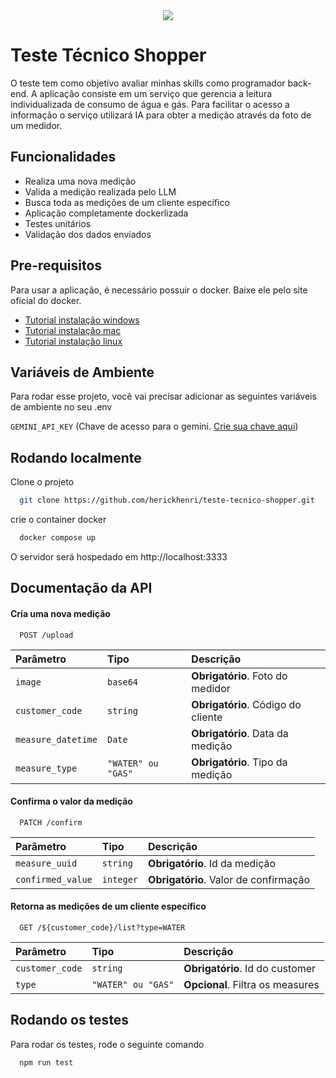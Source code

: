 
<div align="center">
  <img src="https://encrypted-tbn0.gstatic.com/images?q=tbn:ANd9GcTevuK6TdTHsn-BiH-SH3l7DBL42A5nX7oVWw&s"/>
</div>

# Teste Técnico Shopper

O teste tem como objetivo avaliar minhas skills como programador back-end. A aplicação consiste em um serviço que gerencia a leitura individualizada de consumo de água e gás. Para facilitar o acesso a informação o serviço utilizará IA para obter a medição através da foto de um medidor.

## Funcionalidades

- Realiza uma nova medição
- Valida a medição realizada pelo LLM
- Busca toda as medições de um cliente específico
- Aplicação completamente dockerlizada
- Testes unitários
- Validação dos dados enviados

## Pre-requisitos

Para usar a aplicação, é necessário possuir o docker. Baixe ele pelo site oficial do docker.

- [Tutorial instalação windows](https://docs.docker.com/desktop/install/windows-install/)
- [Tutorial instalação mac](https://docs.docker.com/desktop/install/mac-install/)
- [Tutorial instalação linux](https://docs.docker.com/desktop/install/linux-install/)

## Variáveis de Ambiente

Para rodar esse projeto, você vai precisar adicionar as seguintes variáveis de ambiente no seu .env

`GEMINI_API_KEY` (Chave de acesso para o gemini. [Crie sua chave aqui](https://aistudio.google.com/app/apikey?hl=pt-br))

## Rodando localmente

Clone o projeto

```bash
  git clone https://github.com/herickhenri/teste-tecnico-shopper.git
```

crie o container docker

```bash
  docker compose up
```

O servidor será hospedado em http://localhost:3333

## Documentação da API

#### Cria uma nova medição

```
  POST /upload
```

| Parâmetro   | Tipo       | Descrição      |
| :---------- | :--------- | :------------- |
| `image`     | `base64` | **Obrigatório**. Foto do medidor |
| `customer_code`|`string`| **Obrigatório**. Código do cliente |
| `measure_datetime`|`Date`| **Obrigatório**. Data da medição |
| `measure_type`|`"WATER" ou "GAS"`| **Obrigatório**. Tipo da medição |

#### Confirma o valor da medição

```
  PATCH /confirm
```

| Parâmetro   | Tipo       | Descrição      |
| :---------- | :--------- | :------------- |
| `measure_uuid`|`string`| **Obrigatório**. Id da medição |
| `confirmed_value`|`integer`| **Obrigatório**. Valor de confirmação |

#### Retorna as medições de um cliente específico

```
  GET /${customer_code}/list?type=WATER
```

| Parâmetro   | Tipo       | Descrição                           |
| :---------- | :--------- | :---------------------------------- |
| `customer_code` | `string` | **Obrigatório**. Id do customer   |
|`type`|`"WATER" ou "GAS"`|**Opcional**. Filtra os measures      |

## Rodando os testes

Para rodar os testes, rode o seguinte comando

```bash
  npm run test
```

